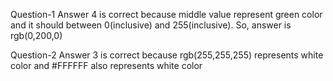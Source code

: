 Question-1
Answer 4 is correct because middle value represent green color and it should between 0(inclusive) and 255(inclusive). So, answer is rgb(0,200,0)

Question-2
Answer 3 is correct because rgb(255,255,255) represents white color and #FFFFFF also represents white color